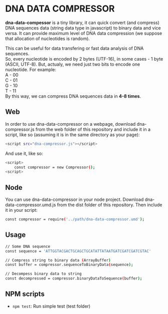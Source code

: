 # DNA DATA COMPRESSOR
**dna-data-compessor** is a tiny library, it can quick convert (and compress) DNA sequences data (string data type in javascript) to binary data and vice versa. It can provide maximum level of DNA data compression (we suppose that allocation of nucleotides is random).<br />

This can be useful for data transfering or fast data analysis of DNA sequences.<br />
So, every nucleotide is encoded by 2 bytes (UTF-16), in some cases - 1  byte (ASCII, UTF-8).
But, actualy, we need just two bits to encode one nucleotide. For example:<br />
      A - 00<br />
      C - 01<br />
      G - 10<br />
      T - 11<br />
By this way, we can compress DNA sequences data in **4-8 times**.

## Web

In order to use dna-data-compressor on a webpage, download dna-compressor.js from the web folder of this repository and include it in a script, like so (assuming it is in the same directory as your page):
```bash
<script src="dna-compressor.js"></script>
```

And use it, like so:
```bash
<script>
	const compressor = new Compressor();
<script>
```
  

## Node

You can use dna-data-compressor in your node project. Download dna-data-compressor.umd.js from the dist folder of this repository. Then include it in your script:
```bash
const compressor = require('../path/dna-data-compressor.umd');
```

## Usage
```bash
// Some DNA sequence
const sequence = 'ATTGGTACGACTGCAGCTGCATATTATAATGATCGATCGATCGTAC'

// Compress string to binary data (ArrayBuffer)
const buffer = compressor.sequenceToBinaryData(sequence);

// Decompess binary data to string
const decompressed = compressor.binaryDataToSequence(buffer);
```
  
## NPM scripts

 - `npm test`: Run simple test (test folder)

